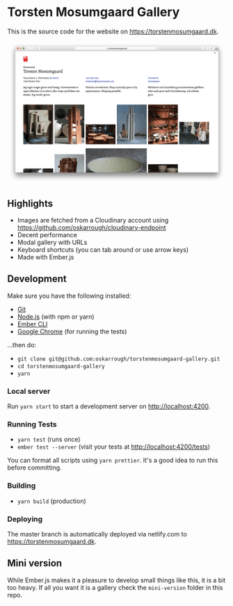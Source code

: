 # Torsten Mosumgaard Gallery

This is the source code for the website on https://torstenmosumgaard.dk.

![screenshot](./screenshot.png)

## Highlights

- Images are fetched from a Cloudinary account using https://github.com/oskarrough/cloudinary-endpoint
- Decent performance
- Modal gallery with URLs
- Keyboard shortcuts (you can tab around or use arrow keys)
- Made with Ember.js

## Development

Make sure you have the following installed:

* [Git](https://git-scm.com/)
* [Node.js](https://nodejs.org/) (with npm or yarn)
* [Ember CLI](https://ember-cli.com/)
* [Google Chrome](https://google.com/chrome/) (for running the tests)

…then do:

* `git clone git@github.com:oskarrough/torstenmosumgaard-gallery.git`
* `cd torstenmosumgaard-gallery`
* `yarn`

### Local server

Run `yarn start` to start a development server on [http://localhost:4200](http://localhost:4200).

### Running Tests

* `yarn test` (runs once)
* `ember test --server` (visit your tests at [http://localhost:4200/tests](http://localhost:4200/tests))

You can format all scripts using `yarn prettier`. It's a good idea to run this before committing.

### Building

* `yarn build` (production)

### Deploying

The master branch is automatically deployed via netlify.com to https://torstenmosumgaard.dk.

## Mini version

While Ember.js makes it a pleasure to develop small things like this, it is a bit too heavy. If all you want it is a gallery check the `mini-version` folder in this repo.

